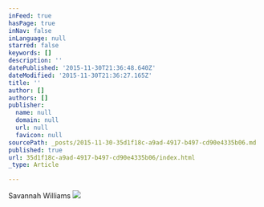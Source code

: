 ```yaml
---
inFeed: true
hasPage: true
inNav: false
inLanguage: null
starred: false
keywords: []
description: ''
datePublished: '2015-11-30T21:36:48.640Z'
dateModified: '2015-11-30T21:36:27.165Z'
title: ''
author: []
authors: []
publisher:
  name: null
  domain: null
  url: null
  favicon: null
sourcePath: _posts/2015-11-30-35d1f18c-a9ad-4917-b497-cd90e4335b06.md
published: true
url: 35d1f18c-a9ad-4917-b497-cd90e4335b06/index.html
_type: Article

---
```

Savannah Williams
![](https://the-grid-user-content.s3-us-west-2.amazonaws.com/3e25cddb-cef8-4d15-9fc7-d67aff7eacc5.jpg)
